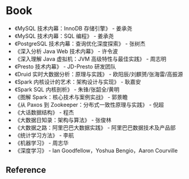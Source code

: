 # Book

- 《MySQL 技术内幕：InnoDB 存储引擎》 - 姜承尧
- 《MySQL 技术内幕：SQL 编程》 - 姜承尧
- 《PostgreSQL 技术内幕：查询优化深度探索》 - 张树杰
- 《深入分析 Java Web 技术内幕》 - 许令波
- 《深入理解 Java 虚拟机：JVM 高级特性与最佳实践》 - 周志明
- 《Presto 技术内幕》 - JD-Presto 研发团队
- 《Druid 实时大数据分析：原理与实践》 - 欧阳辰/刘麒赟/张海雷/高振源
- 《Spark 内核设计的艺术：架构设计与实现》 - 耿嘉安
- 《Spark SQL 内核剖析》 - 朱锋/张韶全/黄明
- 《图解 Spark：核心技术与案例实战》 - 郭景瞻
- 《从 Paxos 到 Zookeeper：分布式一致性原理与实践》 - 倪超
- 《大话数据结构》 - 程杰
- 《大数据日知录：架构与算法》 - 张俊林
- 《大数据之路：阿里巴巴大数据实践》 - 阿里巴巴数据技术及产品部
- 《统计学习方法》 - 李航
- 《机器学习》 - 周志华
- 《深度学习》 - Ian Goodfellow，Yoshua Bengio，Aaron Courville

## Reference
